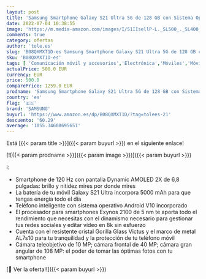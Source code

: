 ```yaml
---
layout: post
title: 'Samsung Smartphone Galaxy S21 Ultra 5G de 128 GB con Sistema Operativo Android Color Negro'
date: 2022-07-04 10:38:55
image: 'https://m.media-amazon.com/images/I/51IIsellP-L._SL500_._SL400_.jpg'
comments: true
category: ofertas
author: 'tole.es'
slug: 'B08QXMXT1D-es Samsung Smartphone Galaxy S21 Ultra 5G de 128 GB con...'
sku: 'B08QXMXT1D-es'
tags: [ 'Comunicación móvil y accesorios','Electrónica','Móviles','Móviles y smartphones libres','android','samsung','🇪🇸', ]
actualPrice: 500.0 EUR
currency: EUR
price: 500.0
comparePrice: 1259.0 EUR
prodname: 'Samsung Smartphone Galaxy S21 Ultra 5G de 128 GB con Sistema Operativo Android Color Negro'
country: 'es'
flag: '🇪🇸'
brand: 'SAMSUNG'
buyurl: 'https://www.amazon.es/dp/B08QXMXT1D/?tag=tolees-21'
descuento: '60.29'
average: '1055.34608695651'
---
```


Está [{{< param title >}}]({{< param buyurl >}}) en el siguiente enlace!

[![{{< param prodname >}}]({{< param image >}})]({{< param buyurl >}})

ℹ️:

- Smartphone de 120 Hz con pantalla Dynamic AMOLED 2X de 6,8 pulgadas: brillo y nitidez mires por donde mires
- La batería de tu móvil Galaxy S21 Ultra incorpora 5000 mAh para que tengas energía todo el día
- Teléfono inteligente con sistema operativo Android V10 incorporado
- El procesador para smartphones Exynos 2100 de 5 nm te aporta todo el rendimiento que necesitas con el dinamismo necesario para gestionar tus redes sociales y editar vídeo en 8k sin esfuerzo
- Cuenta con el resistente cristal Gorilla Glass Victus y el marco de metal AL7s10 para tu tranquilidad y la protección de tu teléfono móvil
- Cámara teleobjetivo de 10 MP; cámara frontal de 40 MP; cámara gran angular de 108 MP: el poder de tomar las óptimas fotos con tu smartphone

[🛒 Ver la oferta!!]({{< param buyurl >}})
